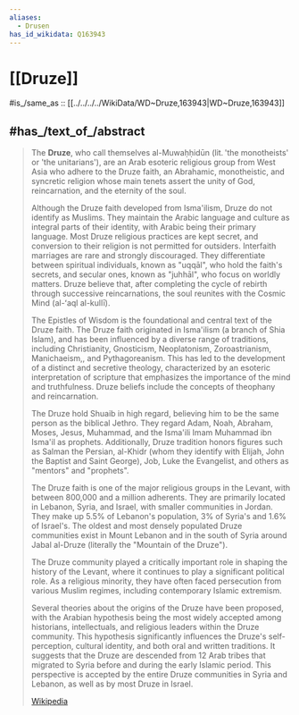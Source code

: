 ```yaml
---
aliases:
  - Drusen
has_id_wikidata: Q163943
---
```


# [[Druze]] 

#is_/same_as :: [[../../../../WikiData/WD~Druze,163943|WD~Druze,163943]] 

## #has_/text_of_/abstract 

> The **Druze**, who call themselves al-Muwaḥḥidūn (lit. 'the monotheists'  or 'the unitarians'), 
> are an Arab esoteric religious group from West Asia who adhere to the Druze faith, 
> an Abrahamic, monotheistic, and syncretic religion whose main tenets assert the unity of God, reincarnation, and the eternity of the soul.
>
> Although the Druze faith developed from Isma'ilism, Druze do not identify as Muslims. They maintain the Arabic language and culture as integral parts of their identity, with Arabic being their primary language. Most Druze religious practices are kept secret, and conversion to their religion is not permitted for outsiders. Interfaith marriages are rare and strongly discouraged. They differentiate between spiritual individuals, known as "uqqāl", who hold the faith's secrets, and secular ones, known as "juhhāl", who focus on worldly matters. Druze believe that, after completing the cycle of rebirth through successive reincarnations, the soul reunites with the Cosmic Mind (al-ʻaql al-kullī).
>
> The Epistles of Wisdom is the foundational and central text of the Druze faith. The Druze faith originated in Isma'ilism (a branch of Shia Islam), and has been influenced by a diverse range of traditions, including Christianity, Gnosticism, Neoplatonism, Zoroastrianism, Manichaeism,, and Pythagoreanism. This has led to the development of a distinct and secretive theology, characterized by an esoteric interpretation of scripture that emphasizes the importance of the mind and truthfulness. Druze beliefs include the concepts of theophany and reincarnation.
>
> The Druze hold Shuaib in high regard, believing him to be the same person as the biblical Jethro. They regard Adam, Noah, Abraham, Moses, Jesus, Muhammad, and the Isma'ili Imam Muhammad ibn Isma'il as prophets. Additionally, Druze tradition honors figures such as Salman the Persian, al-Khidr (whom they identify with Elijah, John the Baptist and Saint George), Job, Luke the Evangelist, and others as "mentors" and "prophets".
>
> The Druze faith is one of the major religious groups in the Levant, with between 800,000 and a million adherents. They are primarily located in Lebanon, Syria, and Israel, with smaller communities in Jordan. They make up 5.5% of Lebanon's population, 3% of Syria's and 1.6% of Israel's. The oldest and most densely populated Druze communities exist in Mount Lebanon and in the south of Syria around Jabal al-Druze (literally the "Mountain of the Druze").
>
> The Druze community played a critically important role in shaping the history of the Levant, where it continues to play a significant political role. As a religious minority, they have often faced persecution from various Muslim regimes, including contemporary Islamic extremism.
>
> Several theories about the origins of the Druze have been proposed, with the Arabian hypothesis being the most widely accepted among historians, intellectuals, and religious leaders within the Druze community. This hypothesis significantly influences the Druze's self-perception, cultural identity, and both oral and written traditions. It suggests that the Druze are descended from 12 Arab tribes that migrated to Syria before and during the early Islamic period. This perspective is accepted by the entire Druze communities in Syria and Lebanon, as well as by most Druze in Israel.
>
> [Wikipedia](https://en.wikipedia.org/wiki/Druze) 

